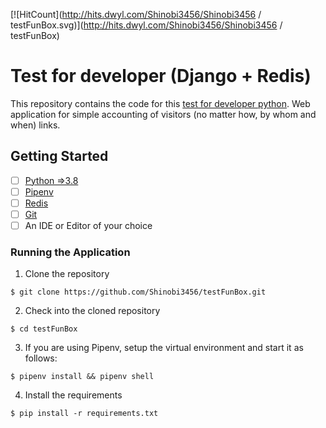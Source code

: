 [![HitCount](http://hits.dwyl.com/Shinobi3456/Shinobi3456 / testFunBox.svg)](http://hits.dwyl.com/Shinobi3456/Shinobi3456 / testFunBox)

# Test for developer (Django + Redis)

This repository contains the code for this [test for developer python](https://funbox.ru/q/python.pdf).
Web application for simple accounting of visitors (no matter how, by whom and when)
links.

## Getting Started

- [ ] [Python =>3.8](https://realpython.com/installing-python/)
- [ ] [Pipenv](https://pipenv.readthedocs.io/en/latest/#install-pipenv-today)
- [ ] [Redis](https://redis.io/download)
- [ ] [Git]()
- [ ] An IDE or Editor of your choice

### Running the Application

1. Clone the repository
```
$ git clone https://github.com/Shinobi3456/testFunBox.git
```

2. Check into the cloned repository
```
$ cd testFunBox
```

3. If you are using Pipenv, setup the virtual environment and start it as follows:
```
$ pipenv install && pipenv shell
```

4. Install the requirements
```
$ pip install -r requirements.txt
```